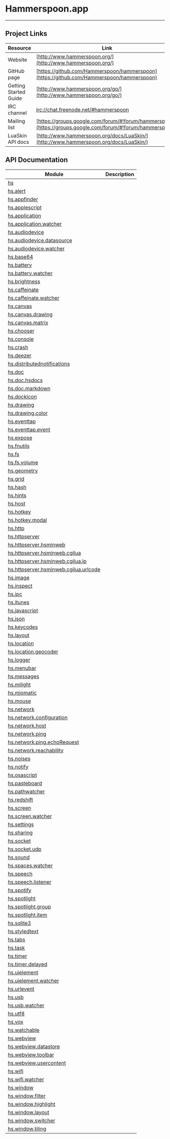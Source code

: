 # Hammerspoon.app
---

## Project Links
| Resource        | Link                             |
| --------------- | -------------------------------- |
| Website | [http://www.hammerspoon.org/](http://www.hammerspoon.org/) |
| GitHub page | [https://github.com/Hammerspoon/hammerspoon](https://github.com/Hammerspoon/hammerspoon) |
| Getting Started Guide | [http://www.hammerspoon.org/go/](http://www.hammerspoon.org/go/) |
| IRC channel | [irc://chat.freenode.net/#hammerspoon](irc://chat.freenode.net/#hammerspoon) |
| Mailing list | [https://groups.google.com/forum/#!forum/hammerspoon/](https://groups.google.com/forum/#!forum/hammerspoon/) |
| LuaSkin API docs | [http://www.hammerspoon.org/docs/LuaSkin/](http://www.hammerspoon.org/docs/LuaSkin/) |

## API Documentation
| Module                                                             | Description           |
| ------------------------------------------------------------------ | --------------------- |
| [hs](hs.md)                          |  |
| [hs.alert](hs.alert.md)                          |  |
| [hs.appfinder](hs.appfinder.md)                          |  |
| [hs.applescript](hs.applescript.md)                          |  |
| [hs.application](hs.application.md)                          |  |
| [hs.application.watcher](hs.application.watcher.md)                          |  |
| [hs.audiodevice](hs.audiodevice.md)                          |  |
| [hs.audiodevice.datasource](hs.audiodevice.datasource.md)                          |  |
| [hs.audiodevice.watcher](hs.audiodevice.watcher.md)                          |  |
| [hs.base64](hs.base64.md)                          |  |
| [hs.battery](hs.battery.md)                          |  |
| [hs.battery.watcher](hs.battery.watcher.md)                          |  |
| [hs.brightness](hs.brightness.md)                          |  |
| [hs.caffeinate](hs.caffeinate.md)                          |  |
| [hs.caffeinate.watcher](hs.caffeinate.watcher.md)                          |  |
| [hs.canvas](hs.canvas.md)                          |  |
| [hs.canvas.drawing](hs.canvas.drawing.md)                          |  |
| [hs.canvas.matrix](hs.canvas.matrix.md)                          |  |
| [hs.chooser](hs.chooser.md)                          |  |
| [hs.console](hs.console.md)                          |  |
| [hs.crash](hs.crash.md)                          |  |
| [hs.deezer](hs.deezer.md)                          |  |
| [hs.distributednotifications](hs.distributednotifications.md)                          |  |
| [hs.doc](hs.doc.md)                          |  |
| [hs.doc.hsdocs](hs.doc.hsdocs.md)                          |  |
| [hs.doc.markdown](hs.doc.markdown.md)                          |  |
| [hs.dockicon](hs.dockicon.md)                          |  |
| [hs.drawing](hs.drawing.md)                          |  |
| [hs.drawing.color](hs.drawing.color.md)                          |  |
| [hs.eventtap](hs.eventtap.md)                          |  |
| [hs.eventtap.event](hs.eventtap.event.md)                          |  |
| [hs.expose](hs.expose.md)                          |  |
| [hs.fnutils](hs.fnutils.md)                          |  |
| [hs.fs](hs.fs.md)                          |  |
| [hs.fs.volume](hs.fs.volume.md)                          |  |
| [hs.geometry](hs.geometry.md)                          |  |
| [hs.grid](hs.grid.md)                          |  |
| [hs.hash](hs.hash.md)                          |  |
| [hs.hints](hs.hints.md)                          |  |
| [hs.host](hs.host.md)                          |  |
| [hs.hotkey](hs.hotkey.md)                          |  |
| [hs.hotkey.modal](hs.hotkey.modal.md)                          |  |
| [hs.http](hs.http.md)                          |  |
| [hs.httpserver](hs.httpserver.md)                          |  |
| [hs.httpserver.hsminweb](hs.httpserver.hsminweb.md)                          |  |
| [hs.httpserver.hsminweb.cgilua](hs.httpserver.hsminweb.cgilua.md)                          |  |
| [hs.httpserver.hsminweb.cgilua.lp](hs.httpserver.hsminweb.cgilua.lp.md)                          |  |
| [hs.httpserver.hsminweb.cgilua.urlcode](hs.httpserver.hsminweb.cgilua.urlcode.md)                          |  |
| [hs.image](hs.image.md)                          |  |
| [hs.inspect](hs.inspect.md)                          |  |
| [hs.ipc](hs.ipc.md)                          |  |
| [hs.itunes](hs.itunes.md)                          |  |
| [hs.javascript](hs.javascript.md)                          |  |
| [hs.json](hs.json.md)                          |  |
| [hs.keycodes](hs.keycodes.md)                          |  |
| [hs.layout](hs.layout.md)                          |  |
| [hs.location](hs.location.md)                          |  |
| [hs.location.geocoder](hs.location.geocoder.md)                          |  |
| [hs.logger](hs.logger.md)                          |  |
| [hs.menubar](hs.menubar.md)                          |  |
| [hs.messages](hs.messages.md)                          |  |
| [hs.milight](hs.milight.md)                          |  |
| [hs.mjomatic](hs.mjomatic.md)                          |  |
| [hs.mouse](hs.mouse.md)                          |  |
| [hs.network](hs.network.md)                          |  |
| [hs.network.configuration](hs.network.configuration.md)                          |  |
| [hs.network.host](hs.network.host.md)                          |  |
| [hs.network.ping](hs.network.ping.md)                          |  |
| [hs.network.ping.echoRequest](hs.network.ping.echoRequest.md)                          |  |
| [hs.network.reachability](hs.network.reachability.md)                          |  |
| [hs.noises](hs.noises.md)                          |  |
| [hs.notify](hs.notify.md)                          |  |
| [hs.osascript](hs.osascript.md)                          |  |
| [hs.pasteboard](hs.pasteboard.md)                          |  |
| [hs.pathwatcher](hs.pathwatcher.md)                          |  |
| [hs.redshift](hs.redshift.md)                          |  |
| [hs.screen](hs.screen.md)                          |  |
| [hs.screen.watcher](hs.screen.watcher.md)                          |  |
| [hs.settings](hs.settings.md)                          |  |
| [hs.sharing](hs.sharing.md)                          |  |
| [hs.socket](hs.socket.md)                          |  |
| [hs.socket.udp](hs.socket.udp.md)                          |  |
| [hs.sound](hs.sound.md)                          |  |
| [hs.spaces.watcher](hs.spaces.watcher.md)                          |  |
| [hs.speech](hs.speech.md)                          |  |
| [hs.speech.listener](hs.speech.listener.md)                          |  |
| [hs.spotify](hs.spotify.md)                          |  |
| [hs.spotlight](hs.spotlight.md)                          |  |
| [hs.spotlight.group](hs.spotlight.group.md)                          |  |
| [hs.spotlight.item](hs.spotlight.item.md)                          |  |
| [hs.sqlite3](hs.sqlite3.md)                          |  |
| [hs.styledtext](hs.styledtext.md)                          |  |
| [hs.tabs](hs.tabs.md)                          |  |
| [hs.task](hs.task.md)                          |  |
| [hs.timer](hs.timer.md)                          |  |
| [hs.timer.delayed](hs.timer.delayed.md)                          |  |
| [hs.uielement](hs.uielement.md)                          |  |
| [hs.uielement.watcher](hs.uielement.watcher.md)                          |  |
| [hs.urlevent](hs.urlevent.md)                          |  |
| [hs.usb](hs.usb.md)                          |  |
| [hs.usb.watcher](hs.usb.watcher.md)                          |  |
| [hs.utf8](hs.utf8.md)                          |  |
| [hs.vox](hs.vox.md)                          |  |
| [hs.watchable](hs.watchable.md)                          |  |
| [hs.webview](hs.webview.md)                          |  |
| [hs.webview.datastore](hs.webview.datastore.md)                          |  |
| [hs.webview.toolbar](hs.webview.toolbar.md)                          |  |
| [hs.webview.usercontent](hs.webview.usercontent.md)                          |  |
| [hs.wifi](hs.wifi.md)                          |  |
| [hs.wifi.watcher](hs.wifi.watcher.md)                          |  |
| [hs.window](hs.window.md)                          |  |
| [hs.window.filter](hs.window.filter.md)                          |  |
| [hs.window.highlight](hs.window.highlight.md)                          |  |
| [hs.window.layout](hs.window.layout.md)                          |  |
| [hs.window.switcher](hs.window.switcher.md)                          |  |
| [hs.window.tiling](hs.window.tiling.md)                          |  |
